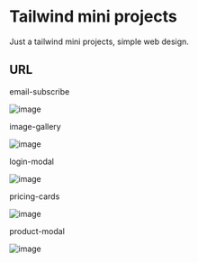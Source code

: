 # Tailwind mini projects

Just a tailwind mini projects, simple web design.

## URL

email-subscribe

![image](https://poschuler.github.io/tailwind-miniprojects/email-subscribe/images/email-subscribe-design.png)

image-gallery

![image](https://poschuler.github.io/tailwind-miniprojects/image-gallery/images/image-gallery-design.png)

login-modal

![image](https://poschuler.github.io/tailwind-miniprojects/login-modal/images/login-modal-design.png)

pricing-cards

![image](https://poschuler.github.io/tailwind-miniprojects/pricing-cards/images/pricing-cards-design.png)

product-modal

![image](https://poschuler.github.io/tailwind-miniprojects/product-modal/images/product-modal-design.png)
